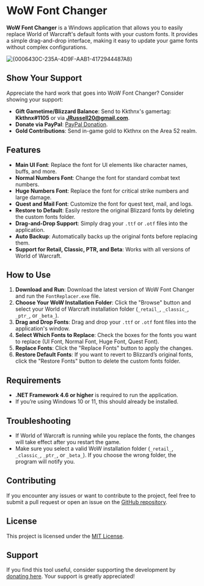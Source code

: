 # WoW Font Changer

**WoW Font Changer** is a Windows application that allows you to easily replace World of Warcraft's default fonts with your custom fonts. It provides a simple drag-and-drop interface, making it easy to update your game fonts without complex configurations.

![{0006430C-235A-4D9F-AAB1-4172944487A8}](https://github.com/user-attachments/assets/ae345152-48a6-4860-8109-f8e375684cdd)

## Show Your Support
Appreciate the hard work that goes into WoW Font Changer? Consider showing your support:

- **Gift Gametime/Blizzard Balance**: Send to Kkthnx's gamertag: **Kkthnx#1105** or via **JRussell20@gmail.com**.
- **Donate via PayPal**: [PayPal Donation](https://www.paypal.com/paypalme/kkthnxtv).
- **Gold Contributions**: Send in-game gold to Kkthnx on the Area 52 realm.

## Features

- **Main UI Font**: Replace the font for UI elements like character names, buffs, and more.
- **Normal Numbers Font**: Change the font for standard combat text numbers.
- **Huge Numbers Font**: Replace the font for critical strike numbers and large damage.
- **Quest and Mail Font**: Customize the font for quest text, mail, and logs.
- **Restore to Default**: Easily restore the original Blizzard fonts by deleting the custom fonts folder.
- **Drag-and-Drop Support**: Simply drag your `.ttf` or `.otf` files into the application.
- **Auto Backup**: Automatically backs up the original fonts before replacing them.
- **Support for Retail, Classic, PTR, and Beta**: Works with all versions of World of Warcraft.

## How to Use

1. **Download and Run**: Download the latest version of WoW Font Changer and run the `FontReplacer.exe` file.
2. **Choose Your WoW Installation Folder**: Click the "Browse" button and select your World of Warcraft installation folder (`_retail_`, `_classic_`, `_ptr_`, or `_beta_`).
3. **Drag and Drop Fonts**: Drag and drop your `.ttf` or `.otf` font files into the application's window.
4. **Select Which Fonts to Replace**: Check the boxes for the fonts you want to replace (UI Font, Normal Font, Huge Font, Quest Font).
5. **Replace Fonts**: Click the "Replace Fonts" button to apply the changes.
6. **Restore Default Fonts**: If you want to revert to Blizzard’s original fonts, click the "Restore Fonts" button to delete the custom fonts folder.

## Requirements

- **.NET Framework 4.6 or higher** is required to run the application.
- If you’re using Windows 10 or 11, this should already be installed.

## Troubleshooting

- If World of Warcraft is running while you replace the fonts, the changes will take effect after you restart the game.
- Make sure you select a valid WoW installation folder (`_retail_`, `_classic_`, `_ptr_`, or `_beta_`). If you choose the wrong folder, the program will notify you.

## Contributing

If you encounter any issues or want to contribute to the project, feel free to submit a pull request or open an issue on the [GitHub repository](https://github.com/YOUR_USERNAME/FontReplacer).

## License

This project is licensed under the [MIT License](LICENSE).

## Support

If you find this tool useful, consider supporting the development by [donating here](https://www.paypal.com/donate/example). Your support is greatly appreciated!

